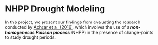 # NHPP Drought Modeling
In this project, we present our findings from evaluating the research conducted by [Achcar et al. (2016)](https://www.researchgate.net/publication/299355797_Use_of_non-homogeneous_Poisson_process_NHPP_in_presence_of_change-points_to_analyze_drought_periods_a_case_study_in_Brazil), which involves the use of a ***non-homogeneous Poisson process*** (NHPP) in the presence of change-points to study drought periods.
